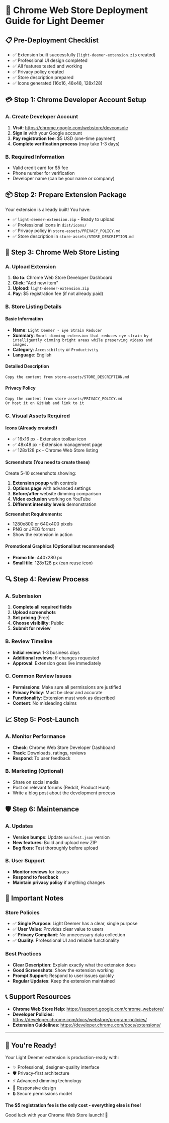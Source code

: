 # 🚀 Chrome Web Store Deployment Guide for Light Deemer

## 📋 **Pre-Deployment Checklist**
- ✅ Extension built successfully (`light-deemer-extension.zip` created)
- ✅ Professional UI design completed
- ✅ All features tested and working
- ✅ Privacy policy created
- ✅ Store description prepared
- ✅ Icons generated (16x16, 48x48, 128x128)

## 💳 **Step 1: Chrome Developer Account Setup**

### A. Create Developer Account
1. **Visit**: https://chrome.google.com/webstore/devconsole
2. **Sign in** with your Google account
3. **Pay registration fee**: $5 USD (one-time payment)
4. **Complete verification process** (may take 1-3 days)

### B. Required Information
- Valid credit card for $5 fee
- Phone number for verification
- Developer name (can be your name or company)

## 📦 **Step 2: Prepare Extension Package**

Your extension is already built! You have:
- ✅ `light-deemer-extension.zip` - Ready to upload
- ✅ Professional icons in `dist/icons/`
- ✅ Privacy policy in `store-assets/PRIVACY_POLICY.md`
- ✅ Store description in `store-assets/STORE_DESCRIPTION.md`

## 🌟 **Step 3: Chrome Web Store Listing**

### A. Upload Extension
1. **Go to**: Chrome Web Store Developer Dashboard
2. **Click**: "Add new item"
3. **Upload**: `light-deemer-extension.zip`
4. **Pay**: $5 registration fee (if not already paid)

### B. Store Listing Details

#### **Basic Information**
- **Name**: `Light Deemer - Eye Strain Reducer`
- **Summary**: `Smart dimming extension that reduces eye strain by intelligently dimming bright areas while preserving videos and images.`
- **Category**: `Accessibility` or `Productivity`
- **Language**: English

#### **Detailed Description**
```
Copy the content from store-assets/STORE_DESCRIPTION.md
```

#### **Privacy Policy**
```
Copy the content from store-assets/PRIVACY_POLICY.md
Or host it on GitHub and link to it
```

### C. Visual Assets Required

#### **Icons** (Already created!)
- ✅ 16x16 px - Extension toolbar icon
- ✅ 48x48 px - Extension management page
- ✅ 128x128 px - Chrome Web Store listing

#### **Screenshots** (You need to create these)
Create 5-10 screenshots showing:
1. **Extension popup** with controls
2. **Options page** with advanced settings  
3. **Before/after** website dimming comparison
4. **Video exclusion** working on YouTube
5. **Different intensity levels** demonstration

**Screenshot Requirements:**
- 1280x800 or 640x400 pixels
- PNG or JPEG format
- Show the extension in action

#### **Promotional Graphics** (Optional but recommended)
- **Promo tile**: 440x280 px
- **Small tile**: 128x128 px (can reuse icon)

## 🔍 **Step 4: Review Process**

### A. Submission
1. **Complete all required fields**
2. **Upload screenshots**
3. **Set pricing** (Free)
4. **Choose visibility**: Public
5. **Submit for review**

### B. Review Timeline
- **Initial review**: 1-3 business days
- **Additional reviews**: If changes requested
- **Approval**: Extension goes live immediately

### C. Common Review Issues
- **Permissions**: Make sure all permissions are justified
- **Privacy Policy**: Must be clear and accurate
- **Functionality**: Extension must work as described
- **Content**: No misleading claims

## 📈 **Step 5: Post-Launch**

### A. Monitor Performance
- **Check**: Chrome Web Store Developer Dashboard
- **Track**: Downloads, ratings, reviews
- **Respond**: To user feedback

### B. Marketing (Optional)
- Share on social media
- Post on relevant forums (Reddit, Product Hunt)
- Write a blog post about the development process

## 🛡️ **Step 6: Maintenance**

### A. Updates
- **Version bumps**: Update `manifest.json` version
- **New features**: Build and upload new ZIP
- **Bug fixes**: Test thoroughly before upload

### B. User Support
- **Monitor reviews** for issues
- **Respond to feedback**
- **Maintain privacy policy** if anything changes

## 🚨 **Important Notes**

### Store Policies
- ✅ **Single Purpose**: Light Deemer has a clear, single purpose
- ✅ **User Value**: Provides clear value to users
- ✅ **Privacy Compliant**: No unnecessary data collection
- ✅ **Quality**: Professional UI and reliable functionality

### Best Practices
- **Clear Description**: Explain exactly what the extension does
- **Good Screenshots**: Show the extension working
- **Prompt Support**: Respond to user issues quickly
- **Regular Updates**: Keep the extension maintained

## 📞 **Support Resources**

- **Chrome Web Store Help**: https://support.google.com/chrome_webstore/
- **Developer Policies**: https://developer.chrome.com/docs/webstore/program-policies/
- **Extension Guidelines**: https://developer.chrome.com/docs/extensions/

---

## 🎉 **You're Ready!**

Your Light Deemer extension is production-ready with:
- ✨ Professional, designer-quality interface
- 🛡️ Privacy-first architecture
- ⚡ Advanced dimming technology
- 📱 Responsive design
- 🔒 Secure permissions model

**The $5 registration fee is the only cost - everything else is free!**

Good luck with your Chrome Web Store launch! 🚀

